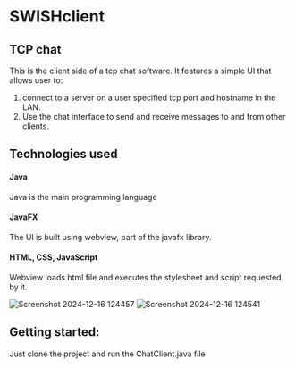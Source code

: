 # SWISHclient
## TCP chat
This is the client side of a tcp chat software. It features a simple UI that allows user to:
  1. connect to a server on a user specified tcp port and hostname in the LAN.
  2. Use the chat interface to send and receive messages to and from other clients.

## Technologies used

#### Java
  Java is the main programming language
#### JavaFX
  The UI is built using webview, part of the javafx library.
#### HTML, CSS, JavaScript
  Webview loads html file and executes the stylesheet and script requested by it.

  
![Screenshot 2024-12-16 124457](https://github.com/user-attachments/assets/832e7263-ed1b-418a-826f-3bfa7df798e8)
![Screenshot 2024-12-16 124541](https://github.com/user-attachments/assets/9e05b397-f2c3-4c0e-b156-51a3e8b27756)

## Getting started:
  Just clone the project and run the ChatClient.java file
